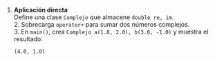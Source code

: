 1. **Aplicación directa**  
   Define una clase `Complejo` que almacene `double re, im`.  
   2. Sobrecarga `operator+` para sumar dos números complejos.  
   3. En `main()`, crea `Complejo a(1.0, 2.0), b(3.0, -1.0)` y muestra el resultado:  
      ```
      (4.0, 1.0)
      ```
